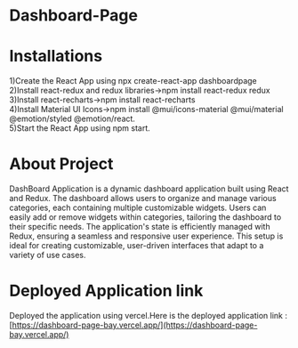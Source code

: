 # Dashboard-Page
# Installations
1)Create the React App using npx create-react-app dashboardpage <br/>
2)Install react-redux and redux libraries->npm install react-redux redux <br/>
3)Install react-recharts->npm install react-recharts<br/>
4)Install Material UI Icons->npm install @mui/icons-material @mui/material @emotion/styled @emotion/react.<br/>
5)Start the React App using npm start.
# About Project
  DashBoard Application is a dynamic dashboard application built using React and Redux. The dashboard allows users to organize and manage various categories, each containing multiple customizable widgets. Users can easily add or remove widgets within categories, tailoring the dashboard to their specific needs. The application's state is efficiently managed with Redux, ensuring a seamless and responsive user experience. This setup is ideal for creating customizable, user-driven interfaces that adapt to a variety of use cases.
  # Deployed Application link
  Deployed the application using vercel.Here is the deployed application link : [https://dashboard-page-bay.vercel.app/](https://dashboard-page-bay.vercel.app/)
